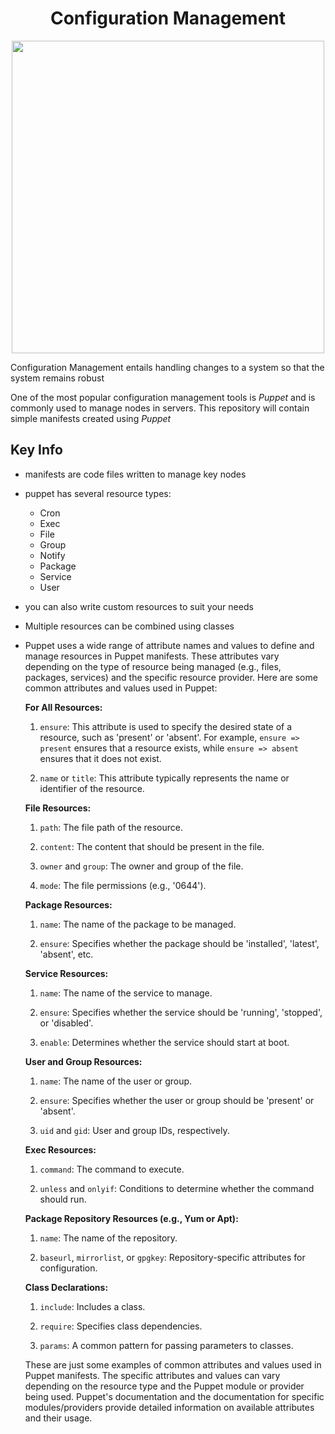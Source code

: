 <h1 align='center'> Configuration Management</h1>

<p align='center'><image src='img/pplogo.svg.png' width=500></p>

Configuration Management entails handling changes to a system so that the
system remains robust

One of the most popular configuration management tools is *Puppet* and is
commonly used to manage nodes in servers. This repository will contain
simple manifests created using *Puppet*

## Key Info

* manifests are code files written to manage key nodes
* puppet has several resource types:
  * Cron
  * Exec
  * File
  * Group
  * Notify
  * Package
  * Service
  * User
* you can also write custom resources to suit your needs
* Multiple resources can be combined using classes

* Puppet uses a wide range of attribute names and values to define and manage resources in Puppet manifests. These attributes vary depending on the type of resource being managed (e.g., files, packages, services) and the specific resource provider. Here are some common attributes and values used in Puppet:

  **For All Resources:**
  
  1. `ensure`: This attribute is used to specify the desired state of a resource, such as 'present' or 'absent'. For example, `ensure => present` ensures that a resource exists, while `ensure => absent` ensures that it does not exist.
  
  2. `name` or `title`: This attribute typically represents the name or identifier of the resource.
  
  **File Resources:**
  
  1. `path`: The file path of the resource.
  
  2. `content`: The content that should be present in the file.
  
  3. `owner` and `group`: The owner and group of the file.
  
  4. `mode`: The file permissions (e.g., '0644').
  
  **Package Resources:**
  
  1. `name`: The name of the package to be managed.
  
  2. `ensure`: Specifies whether the package should be 'installed', 'latest', 'absent', etc.
  
  **Service Resources:**
  
  1. `name`: The name of the service to manage.
  
  2. `ensure`: Specifies whether the service should be 'running', 'stopped', or 'disabled'.
  
  3. `enable`: Determines whether the service should start at boot.
  
  **User and Group Resources:**
  
  1. `name`: The name of the user or group.
  
  2. `ensure`: Specifies whether the user or group should be 'present' or 'absent'.
  
  3. `uid` and `gid`: User and group IDs, respectively.
  
  **Exec Resources:**
  
  1. `command`: The command to execute.
  
  2. `unless` and `onlyif`: Conditions to determine whether the command should run.
  
  **Package Repository Resources (e.g., Yum or Apt):**
  
  1. `name`: The name of the repository.
  
  2. `baseurl`, `mirrorlist`, or `gpgkey`: Repository-specific attributes for configuration.
  
  **Class Declarations:**
  
  1. `include`: Includes a class.
  
  2. `require`: Specifies class dependencies.
  
  3. `params`: A common pattern for passing parameters to classes.
  
  These are just some examples of common attributes and values used in Puppet manifests. The specific attributes and values can vary depending on the resource type and the Puppet module or provider being used. Puppet's documentation and the documentation for specific modules/providers provide detailed information on available attributes and their usage.
  